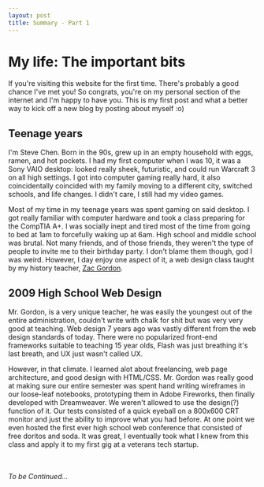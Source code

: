 ```yaml
---
layout: post
title: Summary - Part 1
---
```

# My life: The important bits
If you're visiting this website for the first time. There's probably a good chance I've met you! So congrats, you're on my personal section of the internet and I'm happy to have you. This is my first post and what a better way to kick off a new blog by posting about myself :o)

## Teenage years
I'm Steve Chen. Born in the 90s, grew up in an empty household with eggs, ramen, and hot pockets. I had my first computer when I was 10, it was a Sony VAIO desktop: looked really sheek, futuristic, and could run Warcraft 3 on all high settings. I got into computer gaming really hard, it also coincidentally coincided with my family moving to a different city, switched schools, and life changes. I didn't care, I still had my video games.


Most of my time in my teenage years was spent gaming on said desktop. I got really familiar with computer hardware and took a class preparing for the CompTIA A+. I was socially inept and tired most of the time from going to bed at 1am to forcefully waking up at 6am. High school and middle school was brutal. Not many friends, and of those friends, they weren't the type of people to invite me to their birthday party. I don't blame them though, god I was weird. However, I day enjoy one aspect of it, a web design class taught by my history teacher, [Zac Gordon](http://zacgordon.com/).

## 2009 High School Web Design
Mr. Gordon, is a very unique teacher, he was easily the youngest out of the entire administration, couldn't write with chalk for shit but was very very good at teaching. Web design 7 years ago was vastly different from the web design standards of today. There were no popularized front-end frameworks suitable to teaching 15 year olds, Flash was just breathing it's last breath, and UX just wasn't called UX.  

However, in that climate. I learned alot about freelancing, web page architecture, and good design with HTML/CSS. Mr. Gordon was really good at making sure our entire semester was spent hand writing wireframes in our loose-leaf notebooks, prototyping them in Adobe Fireworks, then finally developed with Dreamweaver. We weren't allowed to use the design(?) function of it. Our tests consisted of a quick eyeball on a 800x600 CRT monitor and just the ability to improve what you had before. At one point we even hosted the first ever high school web conference that consisted of free doritos and soda. It was great, I eventually took what I knew from this class and apply it to my first gig at a veterans tech startup.  


<br><br>
<em>To be Continued...</em>
